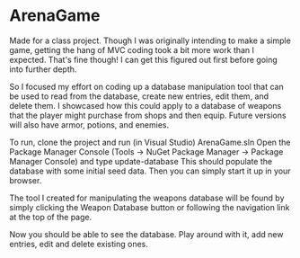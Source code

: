 # ArenaGame
Made for a class project. Though I was originally intending to make a simple game, getting the hang of MVC
coding took a bit more work than I expected. That's fine though! I can get this figured out first before
going into further depth.

So I focused my effort on coding up a database manipulation tool that can be used to read from the database,
create new entries, edit them, and delete them. I showcased how this could apply to a database of weapons
that the player might purchase from shops and then equip. Future versions will also have armor, potions,
and enemies.

To run, clone the project and run (in Visual Studio) ArenaGame.sln
Open the Package Manager Console (Tools -> NuGet Package Manager -> Package Manager Console)
and type update-database
This should populate the database with some initial seed data.
Then you can simply start it up in your browser.

The tool I created for manipulating the weapons database will be found by simply clicking the Weapon Database button
or following the navigation link at the top of the page.

Now you should be able to see the database. Play around with it, add new entries, edit and delete existing ones.
